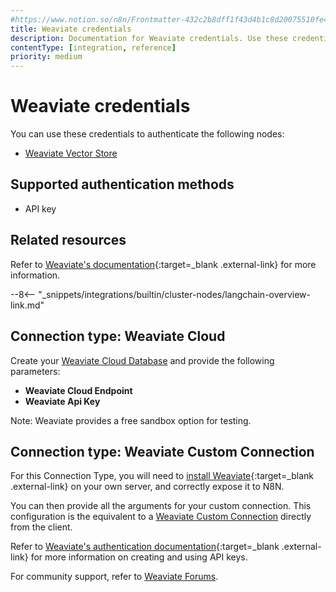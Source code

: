 ```yaml
---
#https://www.notion.so/n8n/Frontmatter-432c2b8dff1f43d4b1c8d20075510fe4
title: Weaviate credentials
description: Documentation for Weaviate credentials. Use these credentials to authenticate Weaviate in n8n, a workflow automation platform.
contentType: [integration, reference]
priority: medium
---
```


# Weaviate credentials

You can use these credentials to authenticate the following nodes:

* [Weaviate Vector Store](/integrations/builtin/cluster-nodes/root-nodes/n8n-nodes-langchain.vectorstoreweaviate.md)

## Supported authentication methods

- API key

## Related resources

Refer to [Weaviate's documentation](https://weaviate.io/developers/weaviate){:target=_blank .external-link} for more information.

--8<-- "_snippets/integrations/builtin/cluster-nodes/langchain-overview-link.md"

## Connection type: Weaviate Cloud

Create your [Weaviate Cloud Database](https://weaviate.io/developers/wcs/quickstart) and provide the following parameters:

- **Weaviate Cloud Endpoint**
- **Weaviate Api Key**

Note: Weaviate provides a free sandbox option for testing.

## Connection type: Weaviate Custom Connection

For this Connection Type, you will need to [install Weaviate](https://weaviate.io/developers/weaviate/installation){:target=_blank .external-link} on your own server, and correctly expose it to N8N.

You can then provide all the arguments for your custom connection. This configuration is the equivalent to a [Weaviate Custom Connection](https://weaviate.io/developers/weaviate/connections/connect-custom) directly from the client.

Refer to [Weaviate's authentication documentation](https://weaviate.io/developers/weaviate/configuration/authentication#api-key-authentication){:target=_blank .external-link} for more information on creating and using API keys.

For community support, refer to [Weaviate Forums](https://forum.weaviate.io/).